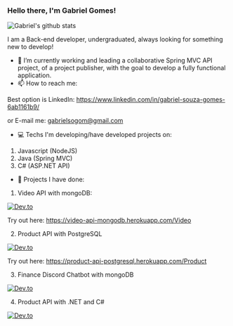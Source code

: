 ### Hello there, I'm Gabriel Gomes! 

![Gabriel's github stats](https://github-readme-stats.vercel.app/api?username=gabriels6)

I am a Back-end developer, undergraduated, always looking for something new to develop!

- 🔭 I’m currently working and leading a collaborative Spring MVC API project, of a project publisher, with the goal to develop a fully functional application.
- 📫 How to reach me: 

Best option is LinkedIn: https://www.linkedin.com/in/gabriel-souza-gomes-6ab1161b9/

or E-mail me: gabrielsogom@gmail.com

- 💻 Techs I'm developing/have developed projects on:
1. Javascript (NodeJS)
2. Java (Spring MVC)
3. C# (ASP.NET API)


- 📁 Projects I have done:
1. Video API with mongoDB:

[![Dev.to](https://github-readme-stats.vercel.app/api/pin/?username=gabriels6&repo=video-api)](https://github.com/gabriels6/video-api) 

Try out here: https://video-api-mongodb.herokuapp.com/Video

2. Product API with PostgreSQL

[![Dev.to](https://github-readme-stats.vercel.app/api/pin/?username=gabriels6&repo=product-api-postgresql)](https://github.com/gabriels6/product-api-postgresql)

Try out here: https://product-api-postgresql.herokuapp.com/Product


3. Finance Discord Chatbot with mongoDB

[![Dev.to](https://github-readme-stats.vercel.app/api/pin/?username=gabriels6&repo=Finance-Discord-Bot)](https://github.com/gabriels6/Finance-Discord-Bot)

4. Product API with .NET and C#

[![Dev.to](https://github-readme-stats.vercel.app/api/pin/?username=gabriels6&repo=APIwithDDD)](https://github.com/gabriels6/APIwithDDD)



<!--
**gabriels6/gabriels6** is a ✨ _special_ ✨ repository because its `README.md` (this file) appears on your GitHub profile.

Here are some ideas to get you started:

- 🔭 I’m currently working on ...
- 🌱 I’m currently learning ...
- 👯 I’m looking to collaborate on ...
- 🤔 I’m looking for help with ...
- 💬 Ask me about ...
- 📫 How to reach me: ...
- 😄 Pronouns: ...
- ⚡ Fun fact: ...
-->
